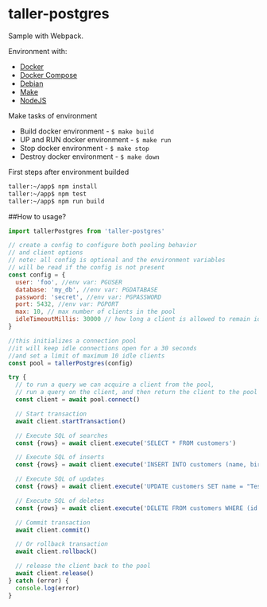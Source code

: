 # taller-postgres
Sample with Webpack.

Environment with:

* [Docker](https://www.docker.com/products/docker#/linux)
* [Docker Compose](https://docs.docker.com/compose/install/)
* [Debian](https://www.debian.org/releases/stable/)
* [Make](http://www.gnu.org/software/make/manual/make.html#Running)
* [NodeJS](https://nodejs.org/dist/latest-v6.x/docs/api/)


Make tasks of environment

* Build docker environment - ```$ make build```
* UP and RUN docker environment - ```$ make run```
* Stop docker environment - ```$ make stop```
* Destroy docker environment - ```$ make down```


First steps after environment builded
```sh
taller:~/app$ npm install
taller:~/app$ npm test
taller:~/app$ npm run build
```


##How to usage?
```javascript
import tallerPostgres from 'taller-postgres'

// create a config to configure both pooling behavior
// and client options
// note: all config is optional and the environment variables
// will be read if the config is not present
const config = {
  user: 'foo', //env var: PGUSER
  database: 'my_db', //env var: PGDATABASE
  password: 'secret', //env var: PGPASSWORD
  port: 5432, //env var: PGPORT
  max: 10, // max number of clients in the pool
  idleTimeoutMillis: 30000 // how long a client is allowed to remain idle before being closed
}

//this initializes a connection pool
//it will keep idle connections open for a 30 seconds
//and set a limit of maximum 10 idle clients
const pool = tallerPostgres(config)

try {
  // to run a query we can acquire a client from the pool,
  // run a query on the client, and then return the client to the pool
  const client = await pool.connect()

  // Start transaction
  await client.startTransaction()

  // Execute SQL of searches
  const {rows} = await client.execute('SELECT * FROM customers')

  // Execute SQL of inserts
  const {rows} = await client.execute('INSERT INTO customers (name, birthday) VALUES ("Test", "1988-06-10")')

  // Execute SQL of updates
  const {rows} = await client.execute('UPDATE customers SET name = "Test", birthday = "1988-06-10" WHERE (id = 1)')

  // Execute SQL of deletes
  const {rows} = await client.execute('DELETE FROM customers WHERE (id = 1)')

  // Commit transaction
  await client.commit()

  // Or rollback transaction
  await client.rollback()

  // release the client back to the pool
  await client.release()
} catch (error) {
  console.log(error)
}
```
